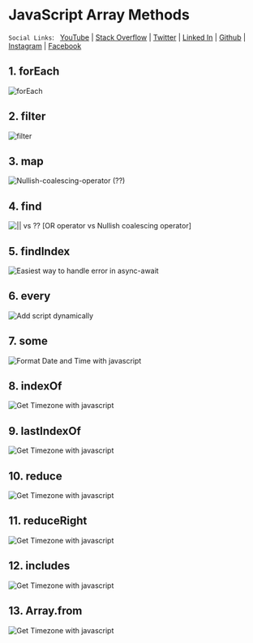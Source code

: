 # JavaScript Array Methods

`Social Links`: &nbsp; [YouTube][8] | [Stack Overflow][7] | [Twitter][2] | [Linked In][3] | [Github][4] | [Instagram][5] | [Facebook][6]

## 1. forEach

![forEach](https://github.com/suri66/JS-IN-EASY-WAY/blob/master/JavaScript%20Array%20Methods/images/forEach.png?raw=true)

## 2. filter

![filter](https://github.com/suri66/JS-IN-EASY-WAY/blob/master/JavaScript%20Array%20Methods/images/filter.png?raw=true)

## 3. map

![Nullish-coalescing-operator (??)](https://github.com/suri66/JS-IN-EASY-WAY/blob/master/JavaScript%20Array%20Methods/images/map.png?raw=true)

## 4. find

![|| vs ?? [OR operator vs Nullish coalescing operator]](https://github.com/suri66/JS-IN-EASY-WAY/blob/master/JavaScript%20Array%20Methods/images/find.png?raw=true)

## 5. findIndex

![Easiest way to handle error in async-await](https://github.com/suri66/JS-IN-EASY-WAY/blob/master/JavaScript%20Array%20Methods/images/findIndex.png?raw=true)

## 6. every

![Add script dynamically](https://github.com/suri66/JS-IN-EASY-WAY/blob/master/JavaScript%20Array%20Methods/images/every.png?raw=true)

## 7. some

![Format Date and Time with javascript](https://github.com/suri66/JS-IN-EASY-WAY/blob/master/JavaScript%20Array%20Methods/images/some.png?raw=true)

## 8. indexOf

![Get Timezone with javascript](https://github.com/suri66/JS-IN-EASY-WAY/blob/master/JavaScript%20Array%20Methods/images/indexOf.png?raw=true)

## 9. lastIndexOf

![Get Timezone with javascript](https://github.com/suri66/JS-IN-EASY-WAY/blob/master/JavaScript%20Array%20Methods/images/lastIndexOf.png?raw=true)

## 10. reduce

![Get Timezone with javascript](https://github.com/suri66/JS-IN-EASY-WAY/blob/master/JavaScript%20Array%20Methods/images/reduce.png?raw=true)

## 11. reduceRight

![Get Timezone with javascript](https://github.com/suri66/JS-IN-EASY-WAY/blob/master/JavaScript%20Array%20Methods/images/reduceRight.png?raw=true)

## 12. includes

![Get Timezone with javascript](https://github.com/suri66/JS-IN-EASY-WAY/blob/master/JavaScript%20Array%20Methods/images/includes.png?raw=true)

## 13. Array.from

![Get Timezone with javascript](https://github.com/suri66/JS-IN-EASY-WAY/blob/master/JavaScript%20Array%20Methods/images/Array.from.png?raw=true)


[1]: https://www.surjeetbhadauriya.com
[2]: https://twitter.com/catchme822
[3]: https://in.linkedin.com/in/surjeet-bhadauriya-b26a1183
[4]: https://github.com/suri66
[5]: https://www.instagram.com/beingsurjeet/
[6]: https://www.facebook.com/surjeetsingh.bhadauriya
[7]: https://stackoverflow.com/users/5939058/surjeet-bhadauriya?tab=profile
[8]: https://www.youtube.com/channel/UCuZjuJzMLeJi3SW4qd8-Vlg